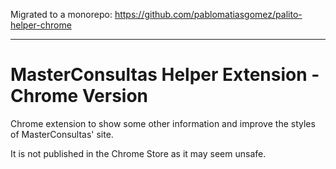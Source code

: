 Migrated to a monorepo: https://github.com/pablomatiasgomez/palito-helper-chrome

---

# MasterConsultas Helper Extension - Chrome Version

Chrome extension to show some other information and improve the styles of MasterConsultas' site.

It is not published in the Chrome Store as it may seem unsafe.

